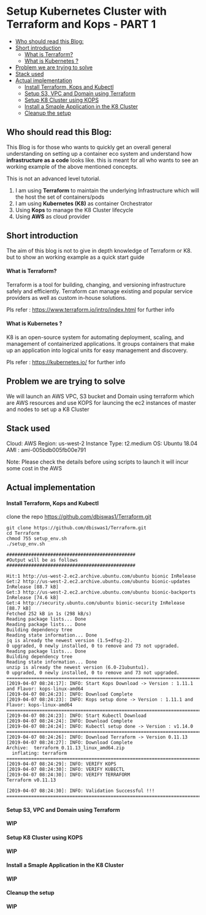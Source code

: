 # Setup Kubernetes Cluster with Terraform and Kops - PART 1
  * [Who should read this Blog:](#who-should-read-this-blog-)
  * [Short introduction](#short-introduction)
      - [What is Terraform?](#what-is-terraform-)
      - [What is Kubernetes ?](#what-is-kubernetes--)
  * [Problem we are trying to solve](#problem-we-are-trying-to-solve)
  * [Stack used](#stack-used)
  * [Actual implementation](#actual-implementation)
      - [Install Terraform, Kops and Kubectl](#install-terraform--kops-and-kubectl)
      - [Setup S3, VPC and Domain using Terraform](#setup-s3--vpc-and-domain-using-terraform)
      - [Setup K8 Cluster using KOPS](#setup-k8-cluster-using-kops)
      - [Install a Smaple Application in the K8 Cluster](#install-a-smaple-application-in-the-k8-cluster)
      - [Cleanup the setup](#cleanup-the-setup)
## Who should read this Blog:
This Blog is for those who wants to quickly get an overall general understanding on setting up a container eco system 
and understand how **infrastructure as a code** looks like. this is meant for all who wants to see an working example 
of the above mentioned concepts.

This is not an advanced level tutorial. 
1) I am using **Terraform** to maintain the underlying Infrastructure which will 
the host the set of containers/pods
2) I am using **Kubernetes (K8)** as container Orchestrator
3) Using **Kops** to manage the K8 Cluster lifecycle
4) Using **AWS** as cloud provider

## Short introduction
The aim of this blog is not to give in depth knowledge of Terraform or K8. but to show an working example as a quick 
start guide
#### What is Terraform?
Terraform is a tool for building, changing, and versioning infrastructure safely and efficiently. Terraform can manage 
existing and popular service providers as well as custom in-house solutions.

Pls refer : https://www.terraform.io/intro/index.html for further info

#### What is Kubernetes ?
K8  is an open-source system for automating deployment, scaling, and management of containerized applications. It 
groups containers that make up an application into logical units for easy management and discovery.

Pls refer : https://kubernetes.io/ for further info

## Problem we are trying to solve
We will launch an AWS VPC, S3 bucket and Domain using terraform which are AWS resources and use KOPS for launcing the ec2
instances of master and nodes to set up a K8 Cluster

## Stack used
Cloud: AWS
Region: us-west-2
Instance Type: t2.medium
OS: Ubuntu 18.04
AMI : ami-005bdb005fb00e791

Note: Please check the details before using scripts to launch it will incur some cost in the AWS 

## Actual implementation

#### Install Terraform, Kops and Kubectl
clone the repo https://github.com/dbiswas1/Terraform.git

```
git clone https://github.com/dbiswas1/Terraform.git
cd Terraform
chmod 755 setup_env.sh
./setup_env.sh

###############################################
#Output will be as follows
###############################################

Hit:1 http://us-west-2.ec2.archive.ubuntu.com/ubuntu bionic InRelease
Get:2 http://us-west-2.ec2.archive.ubuntu.com/ubuntu bionic-updates InRelease [88.7 kB]
Get:3 http://us-west-2.ec2.archive.ubuntu.com/ubuntu bionic-backports InRelease [74.6 kB]
Get:4 http://security.ubuntu.com/ubuntu bionic-security InRelease [88.7 kB]
Fetched 252 kB in 1s (298 kB/s)
Reading package lists... Done
Reading package lists... Done
Building dependency tree
Reading state information... Done
jq is already the newest version (1.5+dfsg-2).
0 upgraded, 0 newly installed, 0 to remove and 73 not upgraded.
Reading package lists... Done
Building dependency tree
Reading state information... Done
unzip is already the newest version (6.0-21ubuntu1).
0 upgraded, 0 newly installed, 0 to remove and 73 not upgraded.
======================================================================================
[2019-04-07 08:24:17]: INFO: Start Kops Download -> Version : 1.11.1 and Flavor: kops-linux-amd64
[2019-04-07 08:24:23]: INFO: Download Complete
[2019-04-07 08:24:23]: INFO: Kops setup done -> Version : 1.11.1 and Flavor: kops-linux-amd64
======================================================================================
[2019-04-07 08:24:23]: INFO: Start Kubectl Download
[2019-04-07 08:24:24]: INFO: Download Complete
[2019-04-07 08:24:24]: INFO: Kubectl setup done -> Version : v1.14.0
======================================================================================
[2019-04-07 08:24:26]: INFO: Download Terraform -> Version 0.11.13
[2019-04-07 08:24:27]: INFO: Download Complete
Archive:  terraform_0.11.13_linux_amd64.zip
  inflating: terraform
======================================================================================
[2019-04-07 08:24:29]: INFO: VERIFY KOPS
[2019-04-07 08:24:30]: INFO: VERIFY KUBECTL
[2019-04-07 08:24:30]: INFO: VERIFY TERRAFORM
Terraform v0.11.13

[2019-04-07 08:24:30]: INFO: Validation Successful !!!
======================================================================================
```

#### Setup S3, VPC and Domain using Terraform
**WIP**

#### Setup K8 Cluster using KOPS
**WIP**

#### Install a Smaple Application in the K8 Cluster
**WIP**

#### Cleanup the setup
**WIP**

